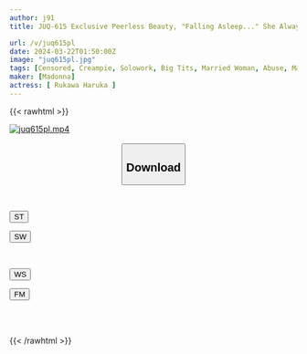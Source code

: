 ```yaml
---
author: j91
title: JUQ-615 Exclusive Peerless Beauty, "Falling Asleep..." She Always Falls Asleep When She Notices... Married Woman Obscene Creampie Examination Room Haruka Rukawa

url: /v/juq615pl
date: 2024-03-22T01:50:00Z
image: "juq615pl.jpg"
tags: [Censored, Creampie, Solowork, Big Tits, Married Woman, Abuse, Mature Woman	]
maker: [Madonna]
actress: [ Rukawa Haruka ]
---
```



{{< rawhtml >}}

<div class="video" data-videoid="BP4ody9zYBCykR6">
    <a href="javascript:;">
        <img src="/v/juq615pl/juq615pl.jpg" width="WIDTH" height="HEIGHT" alt="juq615pl.mp4" loading="lazy">
    </a>
</div>

<script type="text/javascript" src="https://j91.asia/asset/on-demand-st.js"></script>

<br>
  <link rel="stylesheet" href="https://j91.asia/asset/bs5.css">
  
  <center>
  <button class="btn btn-primary" type="button" data-bs-toggle="collapse" data-bs-target=".multi-collapse" aria-expanded="false" aria-controls="multiCollapseExample1 multiCollapseExample2"><h2>Download</h2></button></center>
</p>
<div class="row">
  <div class="col">
    <div class="collapse multi-collapse" id="multiCollapseExample1">
      <div class="card card-body">
	      	      <br>
<div class="buttons">  
<p><a href="https://streamtape.to/v/BP4ody9zYBCykR6" target="_blank"><button class="btn-hover color-3"><i class="fa fa-download"></i> ST</button></a></p>
<p><a href="https://asnwish.com/j2422eqd6ks5" target="_blank"><button class="btn-hover color-2"><i class="fa fa-download"></i> SW</button></a></p></div>
    </div>
  </div>
</div>
  <div class="col">
    <div class="collapse multi-collapse" id="multiCollapseExample2">
      <div class="card card-body">
	      <br>
<div class="buttons">
<p><a href="https://wolfstream.tv/noxfm65h2amt"><button class="btn-hover color-9"><i class="fa fa-download"></i> WS</button></a></p>
<p><a href="https://filemoon.sx/d/1a2fxjqamrnv"><button class="btn-hover color-8"><i class="fa fa-download"></i> FM</button></a></p></div>
<br><br>
      </div>
    </div>
  </div>
</div>

{{< /rawhtml >}}